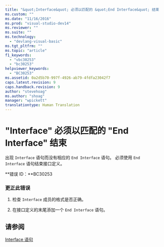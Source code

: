 ```yaml
---
title: "&quot;Interface&quot; 必须以匹配的 &quot;End Interface&quot; 结束 | Microsoft Docs"
ms.custom: ""
ms.date: "11/16/2016"
ms.prod: "visual-studio-dev14"
ms.reviewer: ""
ms.suite: ""
ms.technology: 
  - "devlang-visual-basic"
ms.tgt_pltfrm: ""
ms.topic: "article"
f1_keywords: 
  - "vbc30253"
  - "bc30253"
helpviewer_keywords: 
  - "BC30253"
ms.assetid: 0a2d5b70-997f-4926-ab79-4fdfa23042f7
caps.latest.revision: 9
caps.handback.revision: 9
author: "stevehoag"
ms.author: "shoag"
manager: "wpickett"
translationtype: Human Translation
---
```

# &quot;Interface&quot; 必须以匹配的 &quot;End Interface&quot; 结束
出现 `Interface` 语句而没有相应的 `End Interface` 语句。 必须使用 `End Interface` 语句结束接口定义。  
  
 **错误 ID：**BC30253  
  
### 更正此错误  
  
1.  检查 `Interface` 成员的格式是否正确。  
  
2.  在接口定义的末尾添加一个 `End Interface` 语句。  
  
## 请参阅  
 [Interface 语句](../../visual-basic/language-reference/statements/interface-statement.md)